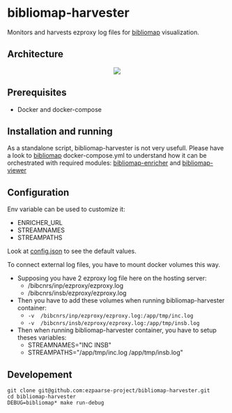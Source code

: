 # bibliomap-harvester

Monitors and harvests ezproxy log files for [bibliomap](https://github.com/ezpaarse-project/bibliomap) visualization.

## Architecture

<p align="center">
<img src="https://docs.google.com/drawings/d/1bkxEEBL1kLzH76dkIYFzspYHOVajDjQHCijU3mxJLnM/pub?w=694&h=519" />
</p>

## Prerequisites

  * Docker and docker-compose

## Installation and running

As a standalone script, bibliomap-harvester is not very usefull. Please have a look to [bibliomap](https://github.com/ezpaarse-project/bibliomap) docker-compose.yml to understand how it can be orchestrated with required modules: [bibliomap-enricher](https://github.com/ezpaarse-project/bibliomap-enricher) and [bibliomap-viewer](https://github.com/ezpaarse-project/bibliomap-viewer)

## Configuration

Env variable can be used to customize it:

  * ENRICHER_URL
  * STREAMNAMES
  * STREAMPATHS

Look at [config.json](https://github.com/ezpaarse-project/bibliomap-harvester/blob/master/config.json) to see the default values.

To connect external log files, you have to mount docker volumes this way.
  * Supposing you have 2 ezproxy log file here on the hosting server:
    * /bibcnrs/inp/ezproxy/ezproxy.log
    * /bibcnrs/insb/ezproxy/ezproxy.log
  * Then you have to add these volumes when running bibliomap-harvester container:
    * ``-v  /bibcnrs/inp/ezproxy/ezproxy.log:/app/tmp/inc.log``
    * ``-v  /bibcnrs/insb/ezproxy/ezproxy.log:/app/tmp/insb.log``
  * Then when running bibliomap-harvester container, you have to setup theses variables:
    * STREAMNAMES="INC INSB"
    * STREAMPATHS="/app/tmp/inc.log /app/tmp/insb.log"

## Developement

```
git clone git@github.com:ezpaarse-project/bibliomap-harvester.git
cd bibliomap-harvester
DEBUG=bibliomap* make run-debug
```

